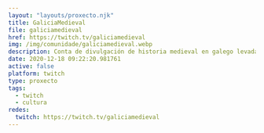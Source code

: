 ```yaml
---
layout: "layouts/proxecto.njk"
title: GaliciaMedieval
file: galiciamedieval
href: https://twitch.tv/galiciamedieval
img: /img/comunidade/galiciamedieval.webp
description: Conta de divulgación de historia medieval en galego levada por Adrián e que intenta pasar un bo rato con todos vos namentres aprendemos algo (Biografía provisional)
date: 2020-12-18 09:22:20.981761
active: false
platform: twitch
type: proxecto
tags:
  - twitch
  - cultura
redes:
  twitch: https://twitch.tv/galiciamedieval
---
```

